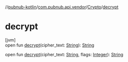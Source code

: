 //[pubnub-kotlin](../../../index.md)/[com.pubnub.api.vendor](../index.md)/[Crypto](index.md)/[decrypt](decrypt.md)

# decrypt

[jvm]\
open fun [decrypt](decrypt.md)(cipher_text: [String](https://docs.oracle.com/javase/8/docs/api/java/lang/String.html)): [String](https://docs.oracle.com/javase/8/docs/api/java/lang/String.html)

open fun [decrypt](decrypt.md)(cipher_text: [String](https://docs.oracle.com/javase/8/docs/api/java/lang/String.html), flags: [Integer](https://docs.oracle.com/javase/8/docs/api/java/lang/Integer.html)): [String](https://docs.oracle.com/javase/8/docs/api/java/lang/String.html)
